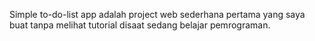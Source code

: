 Simple to-do-list app adalah project web sederhana pertama yang saya buat tanpa melihat tutorial disaat sedang belajar pemrograman.
